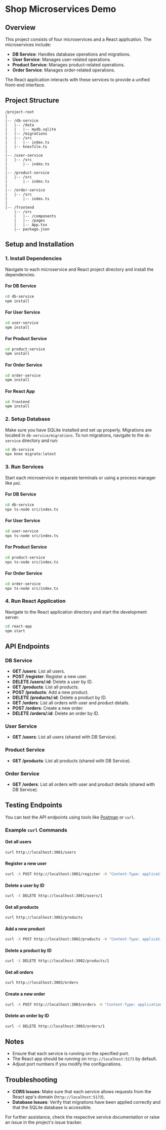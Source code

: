 # Shop Microservices Demo

## Overview

This project consists of four microservices and a React application. The microservices include:

- **DB Service**: Handles database operations and migrations.
- **User Service**: Manages user-related operations.
- **Product Service**: Manages product-related operations.
- **Order Service**: Manages order-related operations.

The React application interacts with these services to provide a unified front-end interface.

## Project Structure

```
/project-root
|
|-- /db-service
|   |-- /data
|   |   |-- mydb.sqlite
|   |-- /migrations
|   |-- /src
|   |   |-- index.ts
|   |-- knexfile.ts
|
|-- /user-service
|   |-- /src
|       |-- index.ts
|
|-- /product-service
|   |-- /src
|       |-- index.ts
|
|-- /order-service
|   |-- /src
|       |-- index.ts
|
|-- /frontend
    |-- /src
    |   |-- /components
    |   |-- /pages
    |   |-- App.tsx
    |-- package.json
```

## Setup and Installation

### 1. **Install Dependencies**

Navigate to each microservice and React project directory and install the dependencies.

#### For DB Service
```bash
cd db-service
npm install
```
#### For User Service
```bash
cd user-service
npm install
```
#### For Product Service
```bash
cd product-service
npm install
```
#### For Order Service
```bash
cd order-service
npm install
```
#### For React App
```bash
cd frontend
npm install
```

### 2. **Setup Database**

Make sure you have SQLite installed and set up properly. Migrations are located in `db-service/migrations`. To run migrations, navigate to the `db-service` directory and run:

```bash
cd db-service
npx knex migrate:latest
```

### 3. **Run Services**

Start each microservice in separate terminals or using a process manager like `pm2`.

#### For DB Service
```bash
cd db-service
npx ts-node src/index.ts
```
#### For User Service
```bash
cd user-service
npx ts-node src/index.ts
```
#### For Product Service
```bash
cd product-service
npx ts-node src/index.ts
```
#### For Order Service
```bash
cd order-service
npx ts-node src/index.ts
```

### 4. **Run React Application**

Navigate to the React application directory and start the development server.

```bash
cd react-app
npm start
```

## API Endpoints

### **DB Service**

- **GET /users**: List all users.
- **POST /register**: Register a new user.
- **DELETE /users/:id**: Delete a user by ID.
- **GET /products**: List all products.
- **POST /products**: Add a new product.
- **DELETE /products/:id**: Delete a product by ID.
- **GET /orders**: List all orders with user and product details.
- **POST /orders**: Create a new order.
- **DELETE /orders/:id**: Delete an order by ID.

### **User Service**

- **GET /users**: List all users (shared with DB Service).

### **Product Service**

- **GET /products**: List all products (shared with DB Service).

### **Order Service**

- **GET /orders**: List all orders with user and product details (shared with DB Service).

## Testing Endpoints

You can test the API endpoints using tools like [Postman](https://www.postman.com/) or `curl`. 

### Example `curl` Commands

#### Get all users
```bash
curl http://localhost:3001/users
```
#### Register a new user
```bash
curl -X POST http://localhost:3001/register -H "Content-Type: application/json" -d '{"name": "John Doe", "email": "john.doe@example.com", "password": "securepassword"}'
```
#### Delete a user by ID
```bash
curl -X DELETE http://localhost:3001/users/1
```
#### Get all products
```bash
curl http://localhost:3002/products
```
#### Add a new product
```bash
curl -X POST http://localhost:3002/products -H "Content-Type: application/json" -d '{"name": "Product A", "price": 19.99}'
```
#### Delete a product by ID
```bash
curl -X DELETE http://localhost:3002/products/1
```
#### Get all orders
```bash
curl http://localhost:3003/orders
```
#### Create a new order
```bash
curl -X POST http://localhost:3003/orders -H "Content-Type: application/json" -d '{"user_id": 1, "product_id": 1}'
```
#### Delete an order by ID
```bash
curl -X DELETE http://localhost:3003/orders/1
```

## Notes

- Ensure that each service is running on the specified port.
- The React app should be running on `http://localhost:5173` by default.
- Adjust port numbers if you modify the configurations.

## Troubleshooting

- **CORS Issues**: Make sure that each service allows requests from the React app's domain (`http://localhost:5173`).
- **Database Issues**: Verify that migrations have been applied correctly and that the SQLite database is accessible.

For further assistance, check the respective service documentation or raise an issue in the project's issue tracker.
